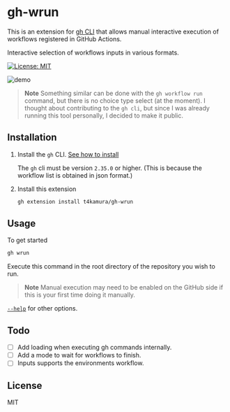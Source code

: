 # gh-wrun

This is an extension for [gh CLI](https://github.com/cli/cli) that allows manual interactive execution of workflows registered in GitHub Actions.

Interactive selection of workflows inputs in various formats.

[![License: MIT](https://img.shields.io/badge/License-MIT-yellow.svg)](https://opensource.org/licenses/MIT)

![demo](https://github.com/t4kamura/ghrun/assets/51415522/94e64eae-3d17-4d7e-bba4-f4e34e763109)

> **Note**
> Something similar can be done with the `gh workflow run` command,
> but there is no choice type select (at the moment).
> I thought about contributing to the `gh cli`,
> but since I was already running this tool personally, I decided to make it public.

## Installation

1. Install the `gh` CLI. [See how to install](https://github.com/cli/cli#installation)

   The `gh` cli must be version `2.35.0` or higher.
  (This is because the workflow list is obtained in json format.)

2. Install this extension

   ```sh
   gh extension install t4kamura/gh-wrun
   ```

## Usage

To get started

```sh
gh wrun
```

Execute this command in the root directory of the repository you wish to run.

> **Note**
> Manual execution may need to be enabled on the GitHub side if this is your first time doing it manually.

[`--help`](`--help`.md) for other options.

## Todo

- [ ] Add loading when executing gh commands internally.
- [ ] Add a mode to wait for workflows to finish.
- [ ] Inputs supports the environments workflow.

## License

MIT
